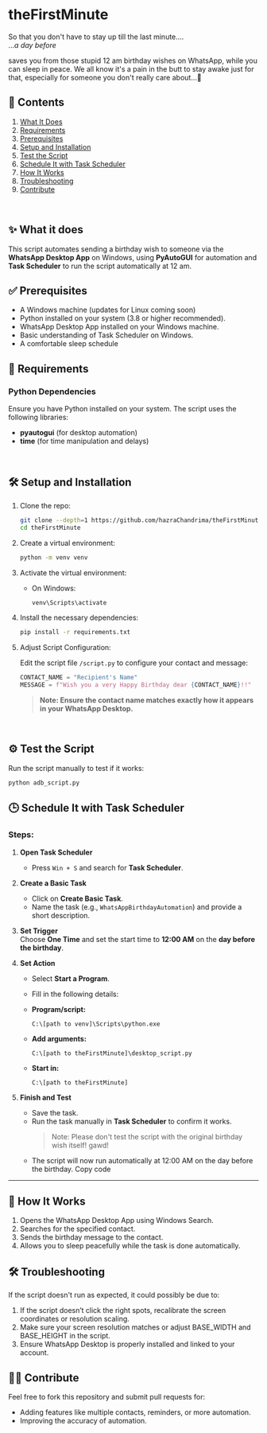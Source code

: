 # theFirstMinute

So that you don't have to stay up till the last minute....<br/>
...*a day before*

saves you from those stupid 12 am birthday wishes on WhatsApp, while you can sleep in peace.
We all know it's a pain in the butt to stay awake just for that, especially for someone you don't really care about...🥱

## 📜 Contents  

1. [What It Does](#-what-it-does)  
2. [Requirements](#-requirements)
3. [Prerequisites](#-prerequisites) 
4. [Setup and Installation](#%EF%B8%8F-setup-and-installation)
5. [Test the Script](#%EF%B8%8F-test-the-script)
6. [Schedule It with Task Scheduler](#-schedule-it-with-task-scheduler)
7. [How It Works](#-how-it-works)  
8. [Troubleshooting](#%EF%B8%8F-troubleshooting)  
9. [Contribute](#-contribute)  


<br/>

## ✨ What it does

This script automates sending a birthday wish to someone via the **WhatsApp Desktop App** on Windows, using **PyAutoGUI** for automation and **Task Scheduler** to run the script automatically at 12 am.


## ✅ Prerequisites

- A Windows machine (updates for Linux coming soon)
- Python installed on your system (3.8 or higher recommended).
- WhatsApp Desktop App installed on your Windows machine.
- Basic understanding of Task Scheduler on Windows.
- A comfortable sleep schedule


## 📝 Requirements

### Python Dependencies
Ensure you have Python installed on your system. The script uses the following libraries:
- **pyautogui** (for desktop automation)
- **time** (for time manipulation and delays)

<br/>


## 🛠️ Setup and Installation

1. Clone the repo:
   ```bash
   git clone --depth=1 https://github.com/hazraChandrima/theFirstMinute.git
   cd theFirstMinute
   ```

2. Create a virtual environment:
   ```bash
   python -m venv venv
   ```

3. Activate the virtual environment:
   - On Windows:
     ```bash
     venv\Scripts\activate
     ```

4. Install the necessary dependencies:
   ```bash
   pip install -r requirements.txt
   ```
   
5. Adjust Script Configuration:

   Edit the script file `/script.py` to configure your contact and message:
   ```python
   CONTACT_NAME = "Recipient's Name"
   MESSAGE = f"Wish you a very Happy Birthday dear {CONTACT_NAME}!!"
   ```
   > **Note: Ensure the contact name matches exactly how it appears in your WhatsApp Desktop.**

<br/>

## ⚙️ Test the Script

Run the script manually to test if it works:
   
   ```bash💡📜
   python adb_script.py
   ```


## 🕒 Schedule It with Task Scheduler

### Steps:

1. **Open Task Scheduler**  
   - Press `Win + S` and search for **Task Scheduler**.


2. **Create a Basic Task**  
   - Click on **Create Basic Task**.  
   - Name the task (e.g., `WhatsAppBirthdayAutomation`) and provide a short description.
   

3. **Set Trigger**  
   Choose **One Time** and set the start time to **12:00 AM** on the **day before the birthday**.


4. **Set Action**  
   - Select **Start a Program**.  
   - Fill in the following details:  

   - **Program/script:**  
     ```  
     C:\[path to venv]\Scripts\python.exe  
     ```  

   - **Add arguments:**  
     ```  
     C:\[path to theFirstMinute]\desktop_script.py  
     ```  

   - **Start in:**  
     ```  
     C:\[path to theFirstMinute]
     ```  


5. **Finish and Test**  
   - Save the task.  
   - Run the task manually in **Task Scheduler** to confirm it works. 
      > Note: Please don't test the script with the original birthday wish itself! gawd! 
   - The script will now run automatically at 12:00 AM on the day before the birthday.
   Copy code


---

## 🚀 How It Works

1. Opens the WhatsApp Desktop App using Windows Search.
2. Searches for the specified contact.
3. Sends the birthday message to the contact.
4. Allows you to sleep peacefully while the task is done automatically.


## 🛠️ Troubleshooting

If the script doesn't run as expected, it could possibly be due to:

1. If the script doesn’t click the right spots, recalibrate the screen coordinates or resolution scaling.
2. Make sure your screen resolution matches or adjust BASE_WIDTH and BASE_HEIGHT in the script.
3. Ensure WhatsApp Desktop is properly installed and linked to your account.


## 🧑‍💻 Contribute
Feel free to fork this repository and submit pull requests for:

- Adding features like multiple contacts, reminders, or more automation.
- Improving the accuracy of automation.
